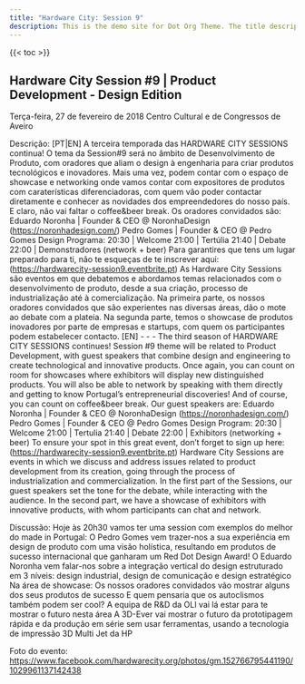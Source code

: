 ```yaml
---
title: "Hardware City: Session 9"
description: This is the demo site for Dot Org Theme. The title description and images front matter is required for meta og content.
---
```


{{< toc >}}

## Hardware City Session #9 | Product Development - Design Edition
Terça-feira, 27 de fevereiro de 2018
Centro Cultural e de Congressos de Aveiro

Descrição: [PT|EN]
A terceira temporada das HARDWARE CITY SESSIONS continua! O tema da Session#9 será no âmbito de Desenvolvimento de Produto, com oradores que aliam o design à engenharia para criar produtos tecnológicos e inovadores.
Mais uma vez, podem contar com o espaço de showcase e networking onde vamos contar com expositores de produtos com caraterísticas diferenciadoras, com quem vão poder contactar diretamente e conhecer as novidades dos empreendedores do nosso país. E claro, não vai faltar o coffee&beer break.
Os oradores convidados são:
Eduardo Noronha | Founder & CEO @ NoronhaDesign (https://noronhadesign.com/)
Pedro Gomes | Founder & CEO @ Pedro Gomes Design
Programa:
20:30 | Welcome
21:00 | Tertúlia
21:40 | Debate
22:00 | Demonstradores (network + beer)
Para garantires que tens um lugar preparado para ti, não te esqueças de te inscrever aqui: (https://hardwarecity-session9.eventbrite.pt)
As Hardware City Sessions são eventos em que debatemos e abordamos temas relacionados com o desenvolvimento de produto, desde a sua criação, processo de industrialização até à comercialização.
Na primeira parte, os nossos oradores convidados que são experientes nas diversas áreas, dão o mote ao debate com a plateia. Na segunda parte, temos o showcase de produtos inovadores por parte de empresas e startups, com quem os participantes podem estabelecer contacto.
[EN] - - -
The third season of HARDWARE CITY SESSIONS continues! Session #9 theme will be related to Product Development, with guest speakers that combine design and engineering to create technological and innovative products.
Once again, you can count on room for showcases where exhibitors will display new distinguished products. You will also be able to network by speaking with them directly and getting to know Portugal’s entrepreneurial discoveries! And of course, you can count on coffee&beer break.
Our guest speakers are:
Eduardo Noronha | Founder & CEO @ NoronhaDesign (https://noronhadesign.com/)
Pedro Gomes | Founder & CEO @ Pedro Gomes Design
Program:
20:30 | Welcome
21:00 | Tertulia
21:40 | Debate
22:00 | Exhibitors (networking + beer)
To ensure your spot in this great event, don’t forget to sign up here: (https://hardwarecity-session9.eventbrite.pt)
Hardware City Sessions are events in which we discuss and address issues related to product development from its creation, going through the process of industrialization and commercialization.
In the first part of the Sessions, our guest speakers set the tone for the debate, while interacting with the audience. In the second part, we have a showcase of exhibitors with innovative products, with whom participants can chat and network.

Discussão: Hoje às 20h30 vamos ter uma session com exemplos do melhor do made in Portugal:
O Pedro Gomes vem trazer-nos a sua experiência em design de produto com uma visão holística, resultando em produtos de sucesso internacional que ganharam um Red Dot Design Award!
 O Eduardo Noronha vem falar-nos sobre a integração vertical do design estruturado em 3 níveis: design industrial, design de comunicação e design estratégico
Na área de showcase:
 Os nossos oradores convidados vão mostrar alguns dos seus produtos de sucesso
 E quem pensaria que os autoclismos também podem ser cool?  A equipa de R&D da OLI vai lá estar para te mostrar o futuro nesta área
 A 3D-Ever vai mostrar o futuro da prototipagem rápida e da produção em série sem usar ferramentas, usando a tecnologia de impressão 3D Multi Jet da HP

Foto do evento: https://www.facebook.com/hardwarecity.org/photos/gm.152766795441190/1029961137142438
